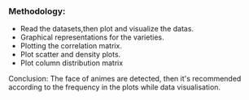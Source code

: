 ### Methodology:
- Read the datasets,then plot and visualize the datas.
- Graphical representations for the varieties. 
- Plotting the correlation matrix.
- Plot scatter and density plots.
- Plot column distribution matrix 

Conclusion:
The face of animes are detected, then it's recommended according to the frequency in the plots while data visualisation.
